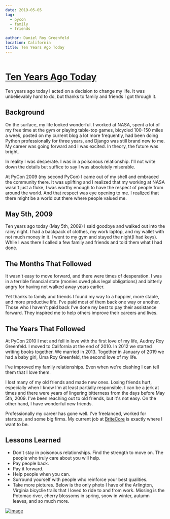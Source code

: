 ```yaml
---
date: 2019-05-05
tag:
  - pycon
  - family
  - friends

author: Daniel Roy Greenfeld
location: California
title: Ten Years Ago Today
---
```


<div class="twelve wide column">
  <h1 class="ui block header">
    <a href="/ten-years-ago-today">Ten Years Ago Today</a>
  </h1>
  <p>
    Ten years ago today I acted on a decision to change my life. It was
    unbelievably hard to do, but thanks to family and friends I got through it.
  </p>

  ## Background

  <p>
    On the surface, my life looked wonderful. I worked at NASA, spent a lot of
    my free time at the gym or playing table-top games, bicycled 100-150 miles a
    week, posted on my current blog a lot more frequently, had been doing Python
    professionally for three years, and Django was still brand new to me. My
    career was going forward and I was excited. In theory, the future was
    bright.
  </p>
  <p>
    In reality I was desperate. I was in a poisonous relationship. I'll not
    write down the details but suffice to say I was absolutely miserable.
  </p>
  <p>
    At PyCon 2009 (my second PyCon) I came out of my shell and embraced the
    community there. It was uplifting and I realized that my working at NASA
    wasn't just a fluke, I was worthy enough to have the respect of people from
    around the world. And that respect was eye opening to me. I realized that
    there might be a world out there where people valued me.
  </p>

  ## May 5th, 2009

  <p>
    Ten years ago today (May 5th, 2009) I said goodbye and walked out into the
    rainy night. I had a backpack of clothes, my work laptop, and my wallet with
    not much money in it. I went to my gym and stayed the night(I had keys).
    While I was there I called a few family and friends and told them what I had
    done.
  </p>

  ## The Months That Followed

  <p>
    It wasn't easy to move forward, and there were times of desperation. I was
    in a terrible financial state (monies owed plus legal obligations) and
    bitterly angry for having not walked away years earlier.
  </p>
  <p>
    Yet thanks to family and friends I found my way to a happier, more stable,
    and more productive life. I've paid most of them back one way or another.
    Those who I haven't paid back I've done my best to pay their assistance
    forward. They inspired me to help others improve their careers and lives.
  </p>

  ## The Years That Followed

  <p>
    At PyCon 2010 I met and fell in love with the first love of my life, Audrey
    Roy Greenfeld. I moved to California at the end of 2010. In 2012 we started
    writing books together. We married in 2013. Together in January of 2019 we
    had a baby girl, Uma Roy Greenfeld, the second love of my life.
  </p>
  <p>
    I've improved my family relationships. Even when we're clashing I can tell
    them that I love them.
  </p>
  <p>
    I lost many of my old friends and made new ones. Losing friends hurt,
    especially when I know I'm at least partially responsible. I can be a jerk
    at times and there were years of lingering bitterness from the days before
    May 5th, 2009. I've been reaching out to old friends, but it's not easy. On
    the other hand, I have wonderful new friends.
  </p>
  <p>
    Professionally my career has gone well. I've freelanced, worked for
    startups, and some big firms. My current job at
    <a href="http://britecore.com" target="_blank">BriteCore</a> is exactly
    where I want to be.
  </p>

  ## Lessons Learned

  <ul>
    <li>
      Don't stay in poisonous relationships. Find the strength to move on. The
      people who truly care about you will help.
    </li>
    <li>Pay people back.</li>
    <li>Pay it forward.</li>
    <li>Help people when you can.</li>
    <li>Surround yourself with people who reinforce your best qualities.</li>
    <li>
      Take more pictures. Below is the only photo I have of the Arlington,
      Virginia bicyclie trails that I loved to ride to and from work. Missing is
      the Potomac river, cherry blossoms in spring, snow in winter, autumn
      leaves, and so much more.
    </li>
  </ul>
  <p>
    <a href="https://parks.arlingtonva.us/off-street-trails/" target="_blank"
      ><img alt="image" src="https://pydanny.com/static/arlington-trail.jpg"
    /></a>
  </p>
  </div>
